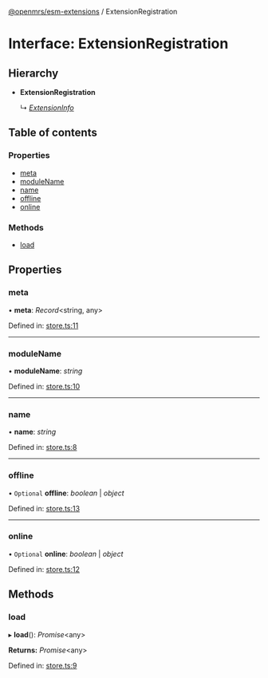 [@openmrs/esm-extensions](../API.md) / ExtensionRegistration

# Interface: ExtensionRegistration

## Hierarchy

* **ExtensionRegistration**

  ↳ [*ExtensionInfo*](extensioninfo.md)

## Table of contents

### Properties

- [meta](extensionregistration.md#meta)
- [moduleName](extensionregistration.md#modulename)
- [name](extensionregistration.md#name)
- [offline](extensionregistration.md#offline)
- [online](extensionregistration.md#online)

### Methods

- [load](extensionregistration.md#load)

## Properties

### meta

• **meta**: *Record*<string, any\>

Defined in: [store.ts:11](https://github.com/openmrs/openmrs-esm-core/blob/master/packages/esm-extensions/src/store.ts#L11)

___

### moduleName

• **moduleName**: *string*

Defined in: [store.ts:10](https://github.com/openmrs/openmrs-esm-core/blob/master/packages/esm-extensions/src/store.ts#L10)

___

### name

• **name**: *string*

Defined in: [store.ts:8](https://github.com/openmrs/openmrs-esm-core/blob/master/packages/esm-extensions/src/store.ts#L8)

___

### offline

• `Optional` **offline**: *boolean* \| *object*

Defined in: [store.ts:13](https://github.com/openmrs/openmrs-esm-core/blob/master/packages/esm-extensions/src/store.ts#L13)

___

### online

• `Optional` **online**: *boolean* \| *object*

Defined in: [store.ts:12](https://github.com/openmrs/openmrs-esm-core/blob/master/packages/esm-extensions/src/store.ts#L12)

## Methods

### load

▸ **load**(): *Promise*<any\>

**Returns:** *Promise*<any\>

Defined in: [store.ts:9](https://github.com/openmrs/openmrs-esm-core/blob/master/packages/esm-extensions/src/store.ts#L9)
